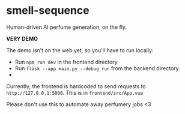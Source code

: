 # smell-sequence
Human-driven AI perfume generation, on the fly.

**VERY DEMO**

The demo isn't on the web yet, so you'll have to run locally:
* Run `npm run dev` in the frontend directory
* Run `flask --app main.py --debug run` from the backend directory.
* 
Currently, the frontend is hardcoded to send requests to `http://127.0.0.1:5000`. This is in `frontend/src/App.vue`

Please don't use this to automate away perfumery jobs <3

